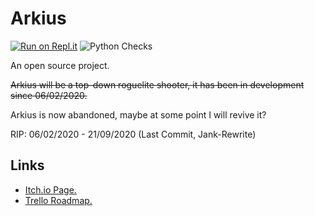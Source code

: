 # Arkius

[![Run on Repl.it](https://repl.it/badge/github/DoAltPlusF4/Arkius)](https://repl.it/github/DoAltPlusF4/Arkius)
![Python Checks](https://github.com/DoAltPlusF4/Arkius/workflows/Python%20application/badge.svg)

An open source project.

~~Arkius will be a top-down roguelite shooter, it has been in development since 06/02/2020.~~

Arkius is now abandoned, maybe at some point I will revive it?

RIP: 06/02/2020 - 21/09/2020 (Last Commit, Jank-Rewrite)

## Links

- [Itch.io Page.](https://doaltplusf4.itch.io/arkius)
- [Trello Roadmap.](https://trello.com/b/iY409XXi/arkius)
